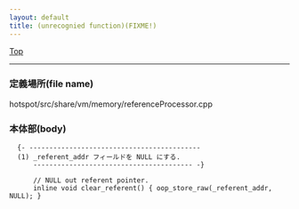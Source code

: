 ```yaml
---
layout: default
title: (unrecognied function)(FIXME!)
---
```

[Top](../index.html)

--- 
### 定義場所(file name)
hotspot/src/share/vm/memory/referenceProcessor.cpp


### 本体部(body)
```
  {- -------------------------------------------
  (1) _referent_addr フィールドを NULL にする.
      ---------------------------------------- -}

	  // NULL out referent pointer.
	  inline void clear_referent() { oop_store_raw(_referent_addr, NULL); }
	
```


